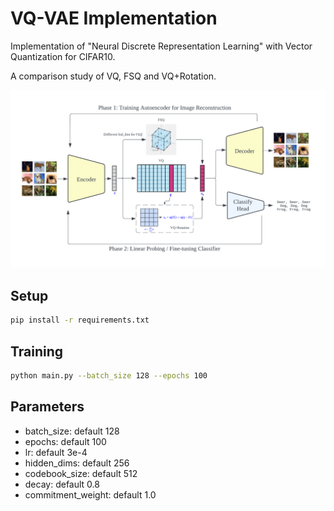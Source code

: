 # VQ-VAE Implementation

Implementation of "Neural Discrete Representation Learning" with Vector Quantization for CIFAR10.

A comparison study of VQ, FSQ and VQ+Rotation.

![model](model_all.jpg)

## Setup
```bash
pip install -r requirements.txt
```

## Training
```bash
python main.py --batch_size 128 --epochs 100
```

## Parameters
- batch_size: default 128
- epochs: default 100
- lr: default 3e-4
- hidden_dims: default 256
- codebook_size: default 512
- decay: default 0.8
- commitment_weight: default 1.0